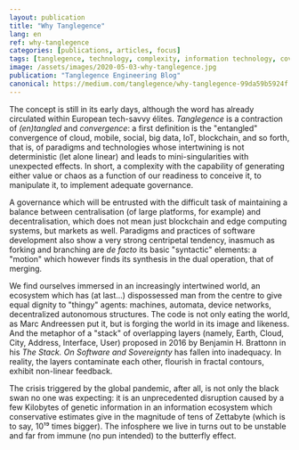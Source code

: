 ```yaml
---
layout: publication
title: "Why Tanglegence"
lang: en
ref: why-tanglegence
categories: [publications, articles, focus]
tags: [tanglegence, technology, complexity, information technology, covid-19]
image: /assets/images/2020-05-03-why-tanglegence.jpg
publication: "Tanglegence Engineering Blog"
canonical: https://medium.com/tanglegence/why-tanglegence-99da59b5924f
---
```


The concept is still in its early days, although the word has already circulated within European tech-savvy élites. *Tanglegence* is a contraction of *(en)tangled* and *convergence*: a first definition is the "entangled" convergence of cloud, mobile, social, big data, IoT, blockchain, and so forth, that is, of paradigms and technologies whose intertwining is not deterministic (let alone linear) and leads to mini-singularities with unexpected effects. In short, a complexity with the capability of generating either value or chaos as a function of our readiness to conceive it, to manipulate it, to implement adequate governance.

A governance which will be entrusted with the difficult task of maintaining a balance between centralisation (of large platforms, for example) and decentralisation, which does not mean just blockchain and edge computing systems, but markets as well. Paradigms and practices of software development also show a very strong centripetal tendency, inasmuch as forking and branching are *de facto* its basic "syntactic" elements: a "motion" which however finds its synthesis in the dual operation, that of merging.

We find ourselves immersed in an increasingly intertwined world, an ecosystem which has (at last...) dispossessed man from the centre to give equal dignity to "thingy" agents: machines, automata, device networks, decentralized autonomous structures. The code is not only eating the world, as Marc Andreessen put it, but is forging the world in its image and likeness. And the metaphor of a "stack" of overlapping layers (namely, Earth, Cloud, City, Address, Interface, User) proposed in 2016 by Benjamin H. Brattonn in his *The Stack. On Software and Sovereignty* has fallen into inadequacy. In reality, the layers contaminate each other, flourish in fractal contours, exhibit non-linear feedback.

The crisis triggered by the global pandemic, after all, is not only the black swan no one was expecting: it is an unprecedented disruption caused by a few Kilobytes of genetic information in an information ecosystem which conservative estimates give in the magnitude of tens of Zettabyte (which is to say, 10¹⁹ times bigger). The infosphere we live in turns out to be unstable and far from immune (no pun intended) to the butterfly effect.
